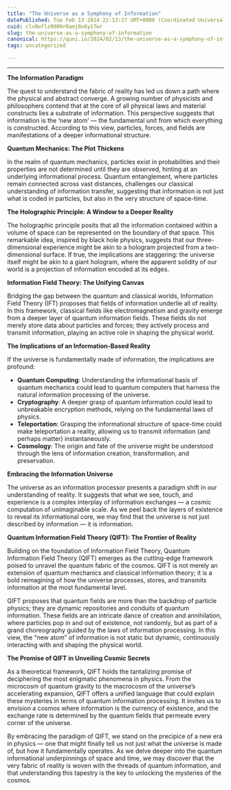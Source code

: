 ```yaml
---
title: "The Universe as a Symphony of Information"
datePublished: Tue Feb 13 2024 22:13:27 GMT+0000 (Coordinated Universal Time)
cuid: clv8wflz0000r0amj0v6y17wr
slug: the-universe-as-a-symphony-of-information
canonical: https://quni.io/2024/02/13/the-universe-as-a-symphony-of-information/
tags: uncategorized

---
```


* * *

**The Information Paradigm**

The quest to understand the fabric of reality has led us down a path where the physical and abstract converge. A growing number of physicists and philosophers contend that at the core of all physical laws and material constructs lies a substrate of information. This perspective suggests that information is the ‘new atom’ — the fundamental unit from which everything is constructed. According to this view, particles, forces, and fields are manifestations of a deeper informational structure.

**Quantum Mechanics: The Plot Thickens**

In the realm of quantum mechanics, particles exist in probabilities and their properties are not determined until they are observed, hinting at an underlying informational process. Quantum entanglement, where particles remain connected across vast distances, challenges our classical understanding of information transfer, suggesting that information is not just what is coded in particles, but also in the very structure of space-time.

**The Holographic Principle: A Window to a Deeper Reality**

The holographic principle posits that all the information contained within a volume of space can be represented on the boundary of that space. This remarkable idea, inspired by black hole physics, suggests that our three-dimensional experience might be akin to a hologram projected from a two-dimensional surface. If true, the implications are staggering: the universe itself might be akin to a giant hologram, where the apparent solidity of our world is a projection of information encoded at its edges.

**Information Field Theory: The Unifying Canvas**

Bridging the gap between the quantum and classical worlds, Information Field Theory (IFT) proposes that fields of information underlie all of reality. In this framework, classical fields like electromagnetism and gravity emerge from a deeper layer of quantum information fields. These fields do not merely store data about particles and forces; they actively process and transmit information, playing an active role in shaping the physical world.

**The Implications of an Information-Based Reality**

If the universe is fundamentally made of information, the implications are profound:

*   **Quantum Computing**: Understanding the informational basis of quantum mechanics could lead to quantum computers that harness the natural information processing of the universe.
*   **Cryptography**: A deeper grasp of quantum information could lead to unbreakable encryption methods, relying on the fundamental laws of physics.
*   **Teleportation**: Grasping the informational structure of space-time could make teleportation a reality, allowing us to transmit information (and perhaps matter) instantaneously.
*   **Cosmology**: The origin and fate of the universe might be understood through the lens of information creation, transformation, and preservation.

**Embracing the Information Universe**

The universe as an information processor presents a paradigm shift in our understanding of reality. It suggests that what we see, touch, and experience is a complex interplay of information exchanges — a cosmic computation of unimaginable scale. As we peel back the layers of existence to reveal its informational core, we may find that the universe is not just described by information — it is information.

**Quantum Information Field Theory (QIFT): The Frontier of Reality**

Building on the foundation of Information Field Theory, Quantum Information Field Theory (QIFT) emerges as the cutting-edge framework poised to unravel the quantum fabric of the cosmos. QIFT is not merely an extension of quantum mechanics and classical information theory; it is a bold reimagining of how the universe processes, stores, and transmits information at the most fundamental level.

QIFT proposes that quantum fields are more than the backdrop of particle physics; they are dynamic repositories and conduits of quantum information. These fields are an intricate dance of creation and annihilation, where particles pop in and out of existence, not randomly, but as part of a grand choreography guided by the laws of information processing. In this view, the “new atom” of information is not static but dynamic, continuously interacting with and shaping the physical world.

**The Promise of QIFT in Unveiling Cosmic Secrets**

As a theoretical framework, QIFT holds the tantalizing promise of deciphering the most enigmatic phenomena in physics. From the microcosm of quantum gravity to the macrocosm of the universe’s accelerating expansion, QIFT offers a unified language that could explain these mysteries in terms of quantum information processing. It invites us to envision a cosmos where information is the currency of existence, and the exchange rate is determined by the quantum fields that permeate every corner of the universe.

By embracing the paradigm of QIFT, we stand on the precipice of a new era in physics — one that might finally tell us not just what the universe is made of, but how it fundamentally operates. As we delve deeper into the quantum informational underpinnings of space and time, we may discover that the very fabric of reality is woven with the threads of quantum information, and that understanding this tapestry is the key to unlocking the mysteries of the cosmos.